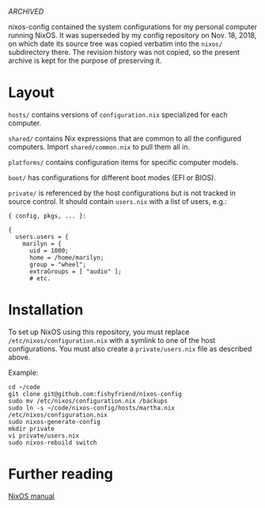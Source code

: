 *ARCHIVED*

nixos-config contained the system configurations for my personal computer running NixOS. It was superseded by my config repository on Nov. 18, 2018, on which date its source tree was copied verbatim into the `nixos/` subdirectory there. The revision history was not copied, so the present archive is kept for the purpose of preserving it.

# Layout

`hosts/` contains versions of `configuration.nix` specialized for each computer.

`shared/` contains Nix expressions that are common to all the configured computers. Import `shared/common.nix` to pull them all in.

`platforms/` contains configuration items for specific computer models.

`boot/` has configurations for different boot modes (EFI or BIOS).

`private/` is referenced by the host configurations but is not tracked in source control. It should contain `users.nix` with a list of users, e.g.:

    { config, pkgs, ... }:

    {
      users.users = {
        marilyn = {
          uid = 1000;
          home = /home/marilyn;
          group = "wheel";
          extraGroups = [ "audio" ];
          # etc.

# Installation

To set up NixOS using this repository, you must replace `/etc/nixos/configuration.nix` with a symlink to one of the host configurations. You must also create a `private/users.nix` file as described above.

Example:

    cd ~/code
    git clone git@github.com:fishyfriend/nixos-config
    sudo mv /etc/nixos/configuration.nix /backups
    sudo ln -s ~/code/nixos-config/hosts/martha.nix /etc/nixos/configuration.nix
    sudo nixos-generate-config
    mkdir private
    vi private/users.nix
    sudo nixos-rebuild switch

# Further reading

[NixOS manual][1]

[1]: https://nixos.org/nixos/manual/index.html#nixos-manual
